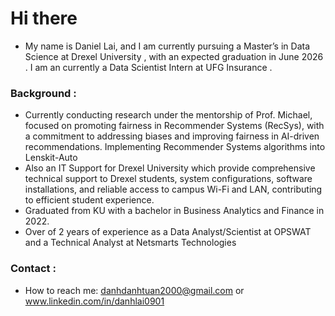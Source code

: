 # Hi there 
* My name is Daniel Lai, and I am currently pursuing a Master’s in Data Science at Drexel University , with an expected graduation in June 2026 . I am an currently a Data Scientist Intern at UFG Insurance .
### Background :
- Currently conducting research under the mentorship of Prof. Michael, focused on promoting fairness in Recommender Systems (RecSys), with a commitment to addressing biases and improving fairness in AI-driven recommendations. Implementing Recommender Systems algorithms into Lenskit-Auto
- Also an IT Support for Drexel University which provide comprehensive technical support to Drexel students,  system configurations, software installations, and reliable access to campus Wi-Fi and LAN, contributing to efficient student experience.
- Graduated from KU with a bachelor in Business Analytics and Finance in 2022.
- Over of 2 years of experience as a Data Analyst/Scientist at OPSWAT and a Technical Analyst at Netsmarts Technologies
### Contact : 
- How to reach me: danhdanhtuan2000@gmail.com  or www.linkedin.com/in/danhlai0901



